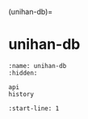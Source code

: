 (unihan-db)=

# unihan-db

```{toctree}
:name: unihan-db
:hidden:

api
history

```

```{include} ../../src/unihan-db/README.md
:start-line: 1

```
